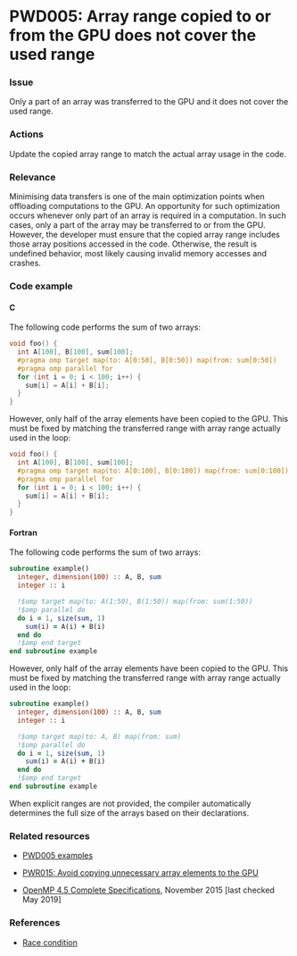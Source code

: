 # PWD005: Array range copied to or from the GPU does not cover the used range

### Issue

Only a part of an array was transferred to the GPU and it does not cover the
used range.

### Actions

Update the copied array range to match the actual array usage in the code.

### Relevance

Minimising data transfers is one of the main optimization points when offloading
computations to the GPU. An opportunity for such optimization occurs whenever
only part of an array is required in a computation. In such cases, only a part
of the array may be transferred to or from the GPU. However, the developer must
ensure that the copied array range includes those array positions accessed in
the code. Otherwise, the result is undefined behavior, most likely causing
invalid memory accesses and crashes.

### Code example

#### C

The following code performs the sum of two arrays:

```c
void foo() {
  int A[100], B[100], sum[100];
  #pragma omp target map(to: A[0:50], B[0:50]) map(from: sum[0:50])
  #pragma omp parallel for
  for (int i = 0; i < 100; i++) {
    sum[i] = A[i] + B[i];
  }
}
```

However, only half of the array elements have been copied to the GPU. This must
be fixed by matching the transferred range with array range actually used in the
loop:

```c
void foo() {
  int A[100], B[100], sum[100];
  #pragma omp target map(to: A[0:100], B[0:100]) map(from: sum[0:100])
  #pragma omp parallel for
  for (int i = 0; i < 100; i++) {
    sum[i] = A[i] + B[i];
  }
}
```

#### Fortran

The following code performs the sum of two arrays:

```f90
subroutine example()
  integer, dimension(100) :: A, B, sum
  integer :: i

  !$omp target map(to: A(1:50), B(1:50)) map(from: sum(1:50))
  !$omp parallel do
  do i = 1, size(sum, 1)
    sum(i) = A(i) + B(i)
  end do
  !$omp end target
end subroutine example
```

However, only half of the array elements have been copied to the GPU. This must
be fixed by matching the transferred range with array range actually used in
the loop:

```f90
subroutine example()
  integer, dimension(100) :: A, B, sum
  integer :: i

  !$omp target map(to: A, B) map(from: sum)
  !$omp parallel do
  do i = 1, size(sum, 1)
    sum(i) = A(i) + B(i)
  end do
  !$omp end target
end subroutine example
```

When explicit ranges are not provided, the compiler automatically determines
the full size of the arrays based on their declarations.


### Related resources

* [PWD005 examples](../PWD005/)

* [PWR015: Avoid copying unnecessary array elements to the GPU](../PWR015/README.md)

* [OpenMP 4.5 Complete Specifications](https://www.openmp.org/wp-content/uploads/openmp-4.5.pdf),
November 2015 [last checked May 2019]

### References

* [Race condition](https://en.wikipedia.org/wiki/Race_condition)
